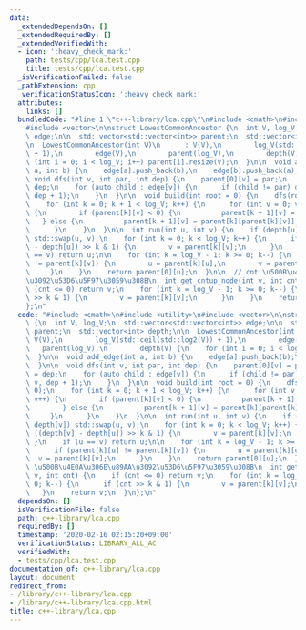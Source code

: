 ```yaml
---
data:
  _extendedDependsOn: []
  _extendedRequiredBy: []
  _extendedVerifiedWith:
  - icon: ':heavy_check_mark:'
    path: tests/cpp/lca.test.cpp
    title: tests/cpp/lca.test.cpp
  _isVerificationFailed: false
  _pathExtension: cpp
  _verificationStatusIcon: ':heavy_check_mark:'
  attributes:
    links: []
  bundledCode: "#line 1 \"c++-library/lca.cpp\"\n#include <cmath>\n#include <utility>\n\
    #include <vector>\n\nstruct LowestCommonAncestor {\n  int V, log_V;\n  std::vector<std::vector<int>>\
    \ edge;\n\n  std::vector<std::vector<int>> parent;\n  std::vector<int> depth;\n\
    \n  LowestCommonAncestor(int V)\n      : V(V),\n        log_V(std::ceil(std::log2(V))\
    \ + 1),\n        edge(V),\n        parent(log_V),\n        depth(V) {\n    for\
    \ (int i = 0; i < log_V; i++) parent[i].resize(V);\n  }\n\n  void add_edge(int\
    \ a, int b) {\n    edge[a].push_back(b);\n    edge[b].push_back(a);\n  }\n\n \
    \ void dfs(int v, int par, int dep) {\n    parent[0][v] = par;\n    depth[v] =\
    \ dep;\n    for (auto child : edge[v]) {\n      if (child != par) dfs(child, v,\
    \ dep + 1);\n    }\n  }\n\n  void build(int root = 0) {\n    dfs(root, -1, 0);\n\
    \    for (int k = 0; k + 1 < log_V; k++) {\n      for (int v = 0; v < V; v++)\
    \ {\n        if (parent[k][v] < 0) {\n          parent[k + 1][v] = -1;\n     \
    \   } else {\n          parent[k + 1][v] = parent[k][parent[k][v]];\n        }\n\
    \      }\n    }\n  }\n\n  int run(int u, int v) {\n    if (depth[u] > depth[v])\
    \ std::swap(u, v);\n    for (int k = 0; k < log_V; k++) {\n      if ((depth[v]\
    \ - depth[u]) >> k & 1) {\n        v = parent[k][v];\n      }\n    }\n    if (u\
    \ == v) return u;\n\n    for (int k = log_V - 1; k >= 0; k--) {\n      if (parent[k][u]\
    \ != parent[k][v]) {\n        u = parent[k][u];\n        v = parent[k][v];\n \
    \     }\n    }\n    return parent[0][u];\n  }\n\n  // cnt \u500B\u4E0A\u306E\u89AA\
    \u3092\u53D6\u5F97\u3059\u308B\n  int get_cntup_node(int v, int cnt) {\n    if\
    \ (cnt <= 0) return v;\n    for (int k = log_V - 1; k >= 0; k--) {\n      if (cnt\
    \ >> k & 1) {\n        v = parent[k][v];\n      }\n    }\n    return v;\n  }\n\
    };\n"
  code: "#include <cmath>\n#include <utility>\n#include <vector>\n\nstruct LowestCommonAncestor\
    \ {\n  int V, log_V;\n  std::vector<std::vector<int>> edge;\n\n  std::vector<std::vector<int>>\
    \ parent;\n  std::vector<int> depth;\n\n  LowestCommonAncestor(int V)\n      :\
    \ V(V),\n        log_V(std::ceil(std::log2(V)) + 1),\n        edge(V),\n     \
    \   parent(log_V),\n        depth(V) {\n    for (int i = 0; i < log_V; i++) parent[i].resize(V);\n\
    \  }\n\n  void add_edge(int a, int b) {\n    edge[a].push_back(b);\n    edge[b].push_back(a);\n\
    \  }\n\n  void dfs(int v, int par, int dep) {\n    parent[0][v] = par;\n    depth[v]\
    \ = dep;\n    for (auto child : edge[v]) {\n      if (child != par) dfs(child,\
    \ v, dep + 1);\n    }\n  }\n\n  void build(int root = 0) {\n    dfs(root, -1,\
    \ 0);\n    for (int k = 0; k + 1 < log_V; k++) {\n      for (int v = 0; v < V;\
    \ v++) {\n        if (parent[k][v] < 0) {\n          parent[k + 1][v] = -1;\n\
    \        } else {\n          parent[k + 1][v] = parent[k][parent[k][v]];\n   \
    \     }\n      }\n    }\n  }\n\n  int run(int u, int v) {\n    if (depth[u] >\
    \ depth[v]) std::swap(u, v);\n    for (int k = 0; k < log_V; k++) {\n      if\
    \ ((depth[v] - depth[u]) >> k & 1) {\n        v = parent[k][v];\n      }\n   \
    \ }\n    if (u == v) return u;\n\n    for (int k = log_V - 1; k >= 0; k--) {\n\
    \      if (parent[k][u] != parent[k][v]) {\n        u = parent[k][u];\n      \
    \  v = parent[k][v];\n      }\n    }\n    return parent[0][u];\n  }\n\n  // cnt\
    \ \u500B\u4E0A\u306E\u89AA\u3092\u53D6\u5F97\u3059\u308B\n  int get_cntup_node(int\
    \ v, int cnt) {\n    if (cnt <= 0) return v;\n    for (int k = log_V - 1; k >=\
    \ 0; k--) {\n      if (cnt >> k & 1) {\n        v = parent[k][v];\n      }\n \
    \   }\n    return v;\n  }\n};\n"
  dependsOn: []
  isVerificationFile: false
  path: c++-library/lca.cpp
  requiredBy: []
  timestamp: '2020-02-16 02:15:20+09:00'
  verificationStatus: LIBRARY_ALL_AC
  verifiedWith:
  - tests/cpp/lca.test.cpp
documentation_of: c++-library/lca.cpp
layout: document
redirect_from:
- /library/c++-library/lca.cpp
- /library/c++-library/lca.cpp.html
title: c++-library/lca.cpp
---
```

